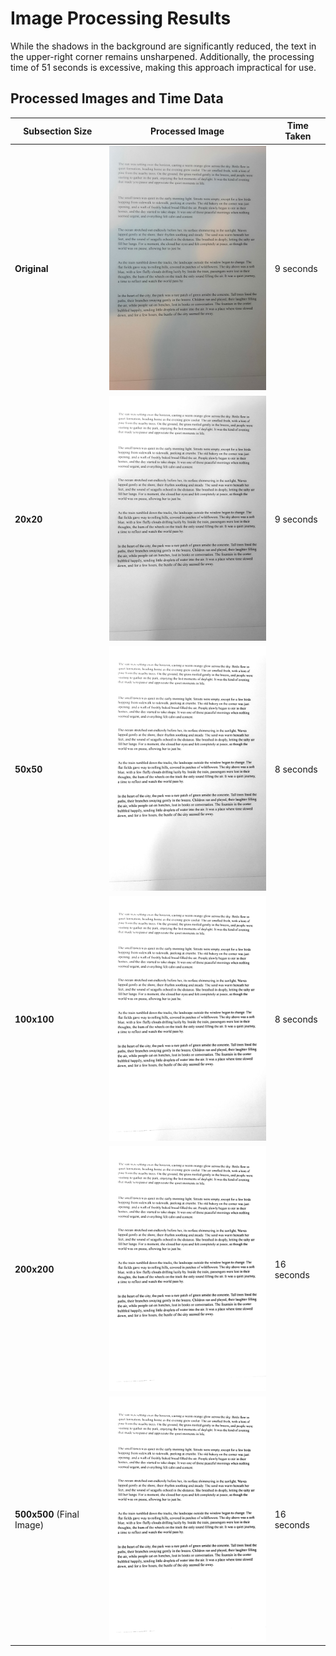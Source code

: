 # Image Processing Results

While the shadows in the background are significantly reduced, the text in the upper-right corner remains unsharpened. Additionally, the processing time of 51 seconds is excessive, making this approach impractical for use.

## Processed Images and Time Data

| Subsection Size | Processed Image | Time Taken             |
|-----------------|-----------------|------------------------|
| **Original**       | <img src="../CustomContrastAlgorithm/TheImage.jpg" width="300"> | 9 seconds              |
| **20x20**       | <img src="../CustomContrastAlgorithm/SubectionOfSize20.jpg" width="300"> | 9 seconds              |
| **50x50**       | <img src="../CustomContrastAlgorithm/SubectionOfSize50.jpg" width="300"> | 8 seconds              |
| **100x100**     | <img src="../CustomContrastAlgorithm/SubectionOfSize100.jpg" width="300"> | 8 seconds              |
| **200x200**     | <img src="../CustomContrastAlgorithm/SubectionOfSize200.jpg" width="300"> | 16 seconds             |
| **500x500** (Final Image)     | <img src="../CustomContrastAlgorithm/SubectionOfSize500.jpg" width="300"> | 16 seconds             |


